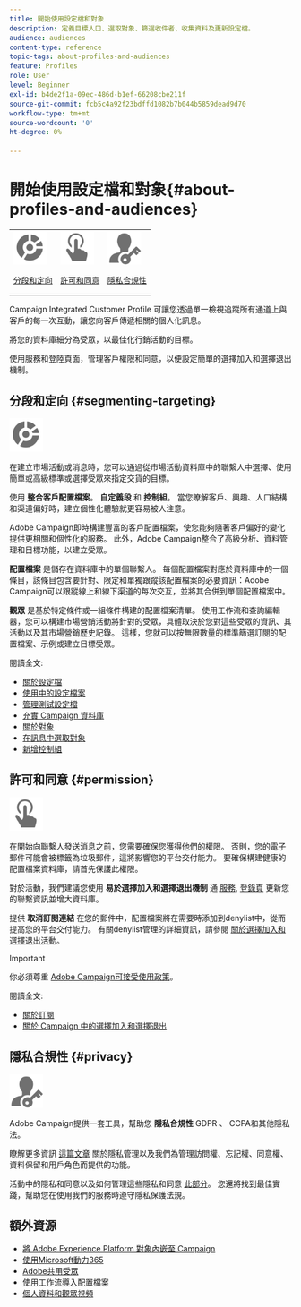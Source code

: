 ```yaml
---
title: 開始使用設定檔和對象
description: 定義目標人口、選取對象、篩選收件者、收集資料及更新設定檔。
audience: audiences
content-type: reference
topic-tags: about-profiles-and-audiences
feature: Profiles
role: User
level: Beginner
exl-id: b4de2f1a-09ec-486d-b1ef-66208cbe211f
source-git-commit: fcb5c4a92f23bdffd1082b7b044b5859dead9d70
workflow-type: tm+mt
source-wordcount: '0'
ht-degree: 0%

---
```


# 開始使用設定檔和對象{#about-profiles-and-audiences}

<table>
<tr>
<td><img src="assets/do-not-localize/icon_segment.svg" width="60px"><p><a href="#segmenting-targeting">分段和定向</a></p></td>
<td><img src="assets/do-not-localize/icon_permission.svg" width="60px"><p><a href="#permission">許可和同意</a></p></td>
<td><img src="assets/do-not-localize/icon_privacy.svg" width="60px"><p><a href="#privacy">隱私合規性</a></p></td></tr>
</table>

Campaign Integrated Customer Profile 可讓您透過單一檢視追蹤所有通道上與客戶的每一次互動，讓您向客戶傳遞相關的個人化訊息。

將您的資料庫細分為受眾，以最佳化行銷活動的目標。

使用服務和登陸頁面，管理客戶權限和同意，以便設定簡單的選擇加入和選擇退出機制。

## 分段和定向 {#segmenting-targeting}

<img src="assets/do-not-localize/icon_segment.svg" width="60px">

在建立市場活動或消息時，您可以通過從市場活動資料庫中的聯繫人中選擇、使用簡單或高級標準或選擇受眾來指定交貨的目標。

使用 **整合客戶配置檔案**。 **自定義段** 和 **控制組**。 當您瞭解客戶、興趣、人口結構和渠道偏好時，建立個性化體驗就更容易被人注意。

Adobe Campaign即時構建豐富的客戶配置檔案，使您能夠隨著客戶偏好的變化提供更相關和個性化的服務。 此外，Adobe Campaign整合了高級分析、資料管理和目標功能，以建立受眾。

**配置檔案** 是儲存在資料庫中的單個聯繫人。 每個配置檔案對應於資料庫中的一個條目，該條目包含要針對、限定和單獨跟蹤該配置檔案的必要資訊：Adobe Campaign可以跟蹤線上和線下渠道的每次交互，並將其合併到單個配置檔案中。

**觀眾** 是基於特定條件或一組條件構建的配置檔案清單。 使用工作流和查詢編輯器，您可以構建市場營銷活動將針對的受眾，具體取決於您對這些受眾的資訊、其活動以及其市場營銷歷史記錄。 這樣，您就可以按無限數量的標準篩選訂閱的配置檔案、示例或建立目標受眾。

閱讀全文:

* [關於設定檔](../../audiences/using/about-profiles.md)
* [使用中的設定檔案](../../audiences/using/active-profiles.md)
* [管理測試設定檔](../../audiences/using/managing-test-profiles.md)
* [充實 Campaign 資料庫](../../audiences/using/enriching-campaign-database.md)
* [關於對象](../../audiences/using/about-audiences.md)
* [在訊息中選取對象](../../audiences/using/selecting-an-audience-in-a-message.md)
* [新增控制組](../../sending/using/control-group.md)

## 許可和同意 {#permission}

<img src="assets/do-not-localize/icon_permission.svg"  width="60px">

在開始向聯繫人發送消息之前，您需要確保您獲得他們的權限。 否則，您的電子郵件可能會被標籤為垃圾郵件，這將影響您的平台交付能力。 要確保構建健康的配置檔案資料庫，請首先保護此權限。

對於活動，我們建議您使用 **易於選擇加入和選擇退出機制** 通 [服務](../../audiences/using/creating-a-service.md), [登錄頁](../../channels/using/getting-started-with-landing-pages.md) 更新您的聯繫資訊並增大資料庫。

提供 **取消訂閱連結** 在您的郵件中，配置檔案將在需要時添加到denylist中，從而提高您的平台交付能力。 有關denylist管理的詳細資訊，請參閱 [關於選擇加入和選擇退出活動](../../audiences/using/about-opt-in-and-opt-out-in-campaign.md)。

>[!IMPORTANT]
>
>你必須尊重 [Adobe Campaign可接受使用政策](https://www.adobe.com/legal/terms/aup.html)。

閱讀全文:

* [關於訂閱](../../audiences/using/about-subscriptions.md)
* [關於 Campaign 中的選擇加入和選擇退出](../../audiences/using/about-opt-in-and-opt-out-in-campaign.md)

## 隱私合規性 {#privacy}

<img src="assets/do-not-localize/icon_privacy.svg" width="60px">

Adobe Campaign提供一套工具，幫助您 **隱私合規性** GDPR 、 CCPA和其他隱私法。

瞭解更多資訊 [這篇文章](https://helpx.adobe.com/tw/campaign/kb/campaign-privacy.html) 關於隱私管理以及我們為管理訪問權、忘記權、同意權、資料保留和用戶角色而提供的功能。

活動中的隱私和同意以及如何管理這些隱私和同意 [此部分](../../start/using/privacy.md)。 您還將找到最佳實踐，幫助您在使用我們的服務時遵守隱私保護法規。

## 額外資源

* [將 Adobe Experience Platform 對象內嵌至 Campaign](../../integrating/using/ingest-aep-data.md)
* [使用Microsoft動力365](../../integrating/using/d365-acs-get-started.md)
* [Adobe共用受眾](../../integrating/using/sharing-audiences-with-audience-manager-or-people-core-service.md)
* [使用工作流導入配置檔案](../../automating/using/creating-import-workflow-templates.md)
* [個人資料和觀眾視頻](https://experienceleague.adobe.com/docs/campaign-standard-learn/tutorials/profiles-and-audiences/creating-profiles-and-audiences.html)

